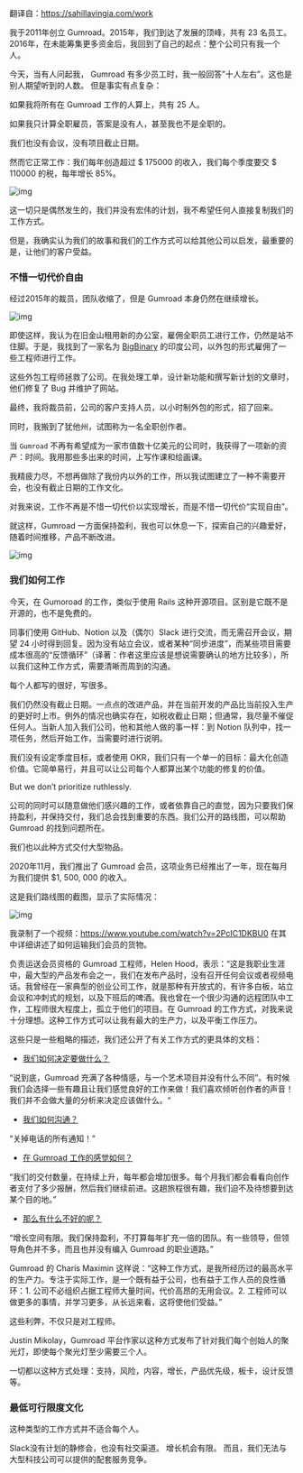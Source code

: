 翻译自：https://sahillavingia.com/work



我于2011年创立 Gumroad。2015年，我们到达了发展的顶峰，共有 23 名员工。 2016年，在未能筹集更多资金后，我回到了自己的起点：整个公司只有我一个人。



今天，当有人问起我， Gumroad 有多少员工时，我一般回答”十人左右”。这也是别人期望听到的人数。 但是事实有点复杂：



如果我将所有在 Gumroad 工作的人算上，共有 25 人。

如果我只计算全职雇员，答案是没有人，甚至我也不是全职的。

我们也没有会议，没有项目截止日期。



然而它正常工作：我们每年创造超过 \$ 175000 的收入，我们每个季度要交 \$ 110000 的税，每年增长 85%。



![img](https://sahillavingia.com/2020-earnings.png)



这一切只是偶然发生的，我们并没有宏伟的计划，我不希望任何人直接复制我们的工作方式。



但是，我确实认为我们的故事和我们的工作方式可以给其他公司以启发，最重要的是，让他们的客户受益。



### 不惜一切代价自由



经过2015年的裁员，团队收缩了，但是 Gumroad 本身仍然在继续增长。



![img](https://sahillavingia.com/2018-earnings.png)

即使这样，我认为在旧金山租用新的办公室，雇佣全职员工进行工作，仍然是站不住脚。于是，我找到了一家名为  [BigBinary](https://bigbinary.com/) 的印度公司，以外包的形式雇佣了一些工程师进行工作。



这些外包工程师拯救了公司。在我处理工单，设计新功能和撰写新计划的文章时，他们修复了 Bug 并维护了网站。



最终，我将裁员前，公司的客户支持人员，以小时制外包的形式，招了回来。



同时，我搬到了犹他州，试图称为一名全职创作者。



当 `Gumroad` 不再有希望成为一家市值数十亿美元的公司时，我获得了一项新的资产：时间。我用那些多出来的时间，上写作课和绘画课。



我精疲力尽，不想再做除了我份内以外的工作，所以我试图建立了一种不需要开会，也没有截止日期的工作文化。



对我来说，工作不再是不惜一切代价以实现增长，而是不惜一切代价“实现自由”。



就这样，Gumroad 一方面保持盈利，我也可以休息一下，探索自己的兴趣爱好，随着时间推移，产品不断改进。



![img](https://sahillavingia.com/operating.png)



### 我们如何工作



今天，在 Gumoroad 的工作，类似于使用 Rails 这种开源项目。区别是它既不是开源的，也不是免费的。



同事们使用 GitHub、Notion 以及（偶尔）Slack 进行交流，而无需召开会议，期望 24 小时得到回复。因为没有站立会议，或者某种“同步进度”，而某些项目需要成本很高的“反馈循环”（译著：作者这里应该是想说需要确认的地方比较多），所以我们这种工作方式，需要清晰而周到的沟通。



每个人都写的很好，写很多。



我们仍然没有截止日期。一点点的改进产品，并在当前开发的产品比当前投入生产的更好时上市。例外的情况也确实存在，如税收截止日期；但通常，我尽量不催促任何人。当新人加入我们公司，他和其他人做的事一样：到 Notion 队列中，找一项任务，然后开始工作，当需要时进行说明。



我们没有设定季度目标，或者使用 OKR，我们只有一个单一的目标：最大化创造价值。它简单易行，并且可以让公司每个人都算出某个功能的修复的价值。



But we don’t prioritize ruthlessly.



公司的同时可以随意做他们感兴趣的工作，或者依靠自己的直觉，因为只要我们保持盈利，并保持交付，我们总会找到重要的东西。我们公开的路线图，可以帮助 Gumroad 的找到问题所在。



我们也以此种方式交付大型物品。



2020年11月，我们推出了 Gumroad 会员，这项业务已经推出了一年，现在每月为我们提供 $1, 500, 000 的收入。



这是我们路线图的截图，显示了实际情况：



![img](https://sahillavingia.com/memberships-roadmap.png)



我录制了一个视频：https://www.youtube.com/watch?v=2PcIC1DKBU0 在其中详细讲述了如何运输我们会员的货物。



负责运送会员资格的 Gumroad 工程师，Helen Hood，表示：“这是我职业生涯中，最大型的产品发布会之一，我们在发布产品时，没有召开任何会议或者视频电话。我曾经在一家典型的创业公司工作，就是那种有开放式的，有许多白板，站立会议和冲刺式的规划，以及下班后的啤酒。我也曾在一个很少沟通的远程团队中工作，工程师很大程度上，孤立于他们的项目。在 Gumroad 的工作方式，对我来说十分理想。这种工作方式可以让我有最大的生产力，以及平衡工作压力。



这些只是一些粗略的描述，我们还公开了有关工作方式的更具体的文档：



- [我们如何决定要做什么？](https://www.notion.so/gumroad/How-do-we-decide-what-to-work-on-f2064b8ab16c4cbcac1077e16c8cf33b)



“说到底，Gumroad 充满了各种情感，与一个艺术项目并没有什么不同”。有时候我们会选择一些有趣且让我们感觉良好的工作来做！我们喜欢倾听创作者的声音！我们并不会做大量的分析来决定应该做什么。“



- [我们如何沟通？](https://www.notion.so/gumroad/How-do-we-communicate-06f2032bfdae4552a38149c99c68e3df)



“关掉电话的所有通知！”



- [在 Gumroad 工作的感觉如何？](https://www.notion.so/gumroad/What-does-working-at-Gumroad-feel-like-7d9fd1c9548245a58afe5569d76a7960)



“我们的交付数量，在持续上升，每年都会增加很多。每个月我们都会看看向创作者支付了多少报酬，然后我们继续前进。这趟旅程很有趣，我们迫不及待想要到达某个目的地。”



- [那么有什么不好的呢？](https://www.notion.so/gumroad/What-s-not-so-good-at-Gumroad-847e3c285b1f45ab955ebacf52867900)

“增长空间有限。我们保持盈利，不打算每年扩充一倍的团队。有一些领导，但领导角色并不多，而且也并没有编入 Gumroad 的职业道路。”



Gumroad 的 Charis Maximin 这样说：“这种工作方式，是我所经历过的最高水平的生产力。专注于实际工作，是一个既有益于公司，也有益于工作人员的良性循环：1. 公司不必组织占据工程师大量时间，代价高昂的无用会议。2. 工程师可以做更多的事情，并学习更多，从长远来看，这将使他们受益。”



这些利弊，不仅只是对工程师。



Justin Mikolay，Gumroad 平台作家以这种方式发布了针对我们每个创始人的聚光灯，即使每个聚光灯至少需要三个人。



一切都以这种方式处理：支持，风险，内容，增长，产品优先级，板卡，设计反馈等。



### 最低可行限度文化



这种类型的工作方式并不适合每个人。



Slack没有计划的静修会，也没有社交渠道。 增长机会有限。 而且，我们无法与大型科技公司可以提供的配套服务竞争。



